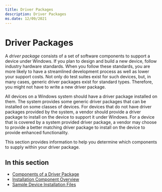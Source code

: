 ```yaml
---
title: Driver Packages
description: Driver Packages
ms.date: 12/09/2021
---
```


# Driver Packages

A *driver package* consists of a set of software components to support a device under Windows. If you plan to design and build a new device, follow industry hardware standards. When you follow these standards, you are more likely to have a streamlined development process as well as lower your support costs. Not only do test suites exist for such devices, but, in many cases, generic driver packages exist for standard types. Therefore, you might not have to write a new driver package.

All devices on a Windows system should have a driver package installed on them.  The system provides some generic driver packages that can be installed on some classes of devices. For devices that do not have driver packages provided by the system, a vendor should provide a driver package to install on the device to support it under Windows. For a device that is covered by a system provided driver package, a vendor may choose to provide a better matching driver package to install on the device to provide enhanced functionality.

This section provides information to help you determine which components to supply within your driver package.

## In this section

-   [Components of a Driver Package](components-of-a-driver-package.md)
-   [Installation Component Overview](installation-component-overview.md)
-   [Sample Device Installation Files](sample-device-installation-files.md)
